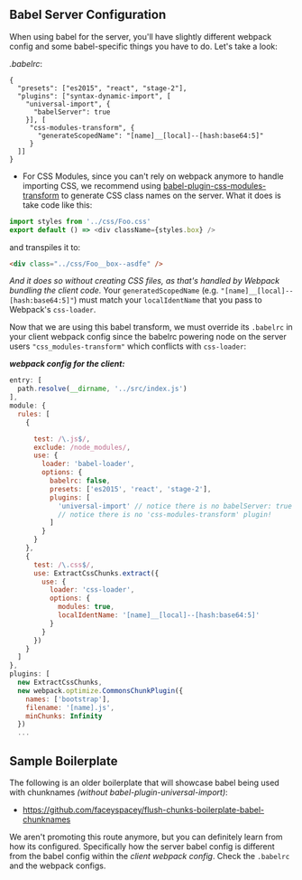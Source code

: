 ## Babel Server Configuration

When using babel for the server, you'll have slightly different webpack config and some babel-specific things you have to do. Let's take a look:

*.babelrc*:
```
{
  "presets": ["es2015", "react", "stage-2"],
  "plugins": ["syntax-dynamic-import", [
    "universal-import", {
      "babelServer": true
    }], [
     "css-modules-transform", {
       "generateScopedName": "[name]__[local]--[hash:base64:5]"
     }
  ]]
}
```

- For CSS Modules, since you can't rely on webpack anymore to handle importing CSS, we recommend using 
[babel-plugin-css-modules-transform](https://github.com/michalkvasnicak/babel-plugin-css-modules-transform) 
to generate CSS class names on the server. What it does is take code like this:

```js
import styles from '../css/Foo.css'
export default () => <div className={styles.box} />
```

and transpiles it to:

```html
<div class="../css/Foo__box--asdfe" />
```
*And it does so without creating CSS files, as that's handled by Webpack bundling the client code.* Your `generatedScopedName` (e.g. `"[name]__[local]--[hash:base64:5]"`) must match your
`localIdentName` that you pass to Webpack's `css-loader`.

Now that we are using this babel transform, we must override its `.babelrc` in your client webpack config since the babelrc powering node on the server users `"css_modules-transform"` which conflicts with `css-loader`:

***webpack config for the client:***
```js
entry: [
  path.resolve(__dirname, '../src/index.js')
],
module: {
  rules: [
    {

      test: /\.js$/,
      exclude: /node_modules/,
      use: {
        loader: 'babel-loader',
        options: {
          babelrc: false,
          presets: ['es2015', 'react', 'stage-2'],
          plugins: [
            'universal-import' // notice there is no babelServer: true option
            // notice there is no 'css-modules-transform' plugin!
          ]
        }
      }
    },
    {
      test: /\.css$/,
      use: ExtractCssChunks.extract({
        use: {
          loader: 'css-loader',         
          options: {
            modules: true,
            localIdentName: '[name]__[local]--[hash:base64:5]'
          }
        }
      })
    }
  ]
},
plugins: [
  new ExtractCssChunks,
  new webpack.optimize.CommonsChunkPlugin({
    names: ['bootstrap'],
    filename: '[name].js',
    minChunks: Infinity
  })
  ...
```

## Sample Boilerplate
The following is an older boilerplate that will showcase babel being used with chunknames *(without babel-plugin-universal-import)*:

- https://github.com/faceyspacey/flush-chunks-boilerplate-babel-chunknames

We aren't promoting this route anymore, but you can definitely learn from how its configured. Specifically how the server babel config is different from the babel config within the *client webpack config*. Check the `.babelrc` and the webpack configs.


